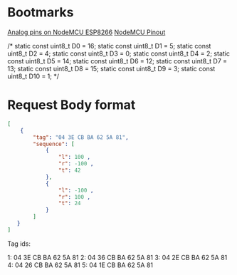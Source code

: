 # Bootmarks

[Analog pins on NodeMCU ESP8266](https://i1.wp.com/henrysbench.capnfatz.com/wp-content/uploads/2016/12/Lolin-Node-MCU-IO-Pin-Map-Arduino-IDE.png)
[NodeMCU Pinout](https://www.teachmemicro.com/nodemcu-pinout/)

/*
static const uint8_t D0   = 16;
static const uint8_t D1   = 5;
static const uint8_t D2   = 4;
static const uint8_t D3   = 0;
static const uint8_t D4   = 2;
static const uint8_t D5   = 14;
static const uint8_t D6   = 12;
static const uint8_t D7   = 13;
static const uint8_t D8   = 15;
static const uint8_t D9   = 3;
static const uint8_t D10  = 1;
*/

# Request Body format

```json
[
    {
        "tag": "04 3E CB BA 62 5A 81",
        "sequence": [
            {
                "l": 100 ,
                "r": -100 ,
                "t": 42 
            },
            {
                "l": -100 ,
                "r": 100 ,
                "t": 24 
            }
        ]
   }
]
```

Tag ids:

1: 04 3E CB BA 62 5A 81
2: 04 36 CB BA 62 5A 81
3: 04 2E CB BA 62 5A 81
4: 04 26 CB BA 62 5A 81
5: 04 1E CB BA 62 5A 81
